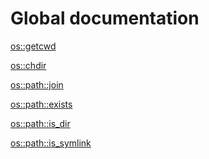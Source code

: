 <h1>Global documentation</h1>

<a href="./getcwd.md">os::getcwd</a>

<a href="./chdir.md">os::chdir</a>

<a href="./join.md">os::path::join</a>

<a href="./exists.md">os::path::exists</a>

<a href="./is_dir.md">os::path::is_dir</a>

<a href="./is_symlink.md">os::path::is_symlink</a>